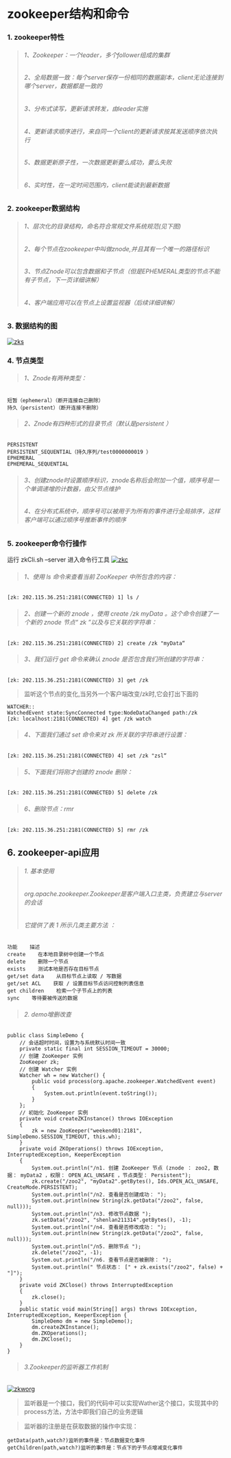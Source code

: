 # zookeeper结构和命令

### 1. zookeeper特性

> ###### 1、Zookeeper：一个leader，多个follower组成的集群
>
> ###### 2、全局数据一致：每个server保存一份相同的数据副本，client无论连接到哪个server，数据都是一致的
>
> ###### 3、分布式读写，更新请求转发，由leader实施
>
> ###### 4、更新请求顺序进行，来自同一个client的更新请求按其发送顺序依次执行
>
> ###### 5、数据更新原子性，一次数据更新要么成功，要么失败
>
> ###### 6、实时性，在一定时间范围内，client能读到最新数据

### 2. zookeeper数据结构

> ###### 1、层次化的目录结构，命名符合常规文件系统规范(见下图)
>
> ###### 2、每个节点在zookeeper中叫做znode,并且其有一个唯一的路径标识
>
> ###### 3、节点Znode可以包含数据和子节点（但是EPHEMERAL类型的节点不能有子节点，下一页详细讲解）
>
> ###### 4、客户端应用可以在节点上设置监视器（后续详细讲解）

### 3. 数据结构的图

[![zks](assets/zks.png)](https://github.com/jiachao23/StudyNote/blob/master/src/img/zks.png)

### 4. 节点类型

> ###### 1、Znode有两种类型：

```
短暂（ephemeral）（断开连接自己删除）
持久（persistent）（断开连接不删除）
```

> ###### 2、Znode有四种形式的目录节点（默认是persistent ）

```
PERSISTENT
PERSISTENT_SEQUENTIAL（持久序列/test0000000019 ）
EPHEMERAL
EPHEMERAL_SEQUENTIAL
```

> ###### 3、创建znode时设置顺序标识，znode名称后会附加一个值，顺序号是一个单调递增的计数器，由父节点维护
>
> ###### 4、在分布式系统中，顺序号可以被用于为所有的事件进行全局排序，这样客户端可以通过顺序号推断事件的顺序

### 5. zookeeper命令行操作

运行 zkCli.sh –server 进入命令行工具 [![zkc](assets/zkc.png)](https://github.com/jiachao23/StudyNote/blob/master/src/img/zkc.png)

> ###### 1、使用 ls 命令来查看当前 ZooKeeper 中所包含的内容：

```
[zk: 202.115.36.251:2181(CONNECTED) 1] ls /
```

> ###### 2、创建一个新的 znode ，使用 create /zk myData 。这个命令创建了一个新的 znode 节点“ zk ”以及与它关联的字符串：

```
[zk: 202.115.36.251:2181(CONNECTED) 2] create /zk "myData“
```

> ###### 3、我们运行 get 命令来确认 znode 是否包含我们所创建的字符串：

```
[zk: 202.115.36.251:2181(CONNECTED) 3] get /zk
```

> 监听这个节点的变化,当另外一个客户端改变/zk时,它会打出下面的

```
WATCHER::
WatchedEvent state:SyncConnected type:NodeDataChanged path:/zk
[zk: localhost:2181(CONNECTED) 4] get /zk watch
```

> ###### 4、下面我们通过 set 命令来对 zk 所关联的字符串进行设置：

```
[zk: 202.115.36.251:2181(CONNECTED) 4] set /zk "zsl“
```

> ###### 5、下面我们将刚才创建的 znode 删除：

```
[zk: 202.115.36.251:2181(CONNECTED) 5] delete /zk
```

> ###### 6、删除节点：rmr

```
[zk: 202.115.36.251:2181(CONNECTED) 5] rmr /zk
```

## 6. zookeeper-api应用

> ###### 1. 基本使用
>
> ###### org.apache.zookeeper.Zookeeper是客户端入口主类，负责建立与server的会话
>
> ###### 它提供了表 1 所示几类主要方法 ：

```
功能    描述
create    在本地目录树中创建一个节点
delete    删除一个节点
exists    测试本地是否存在目标节点
get/set data    从目标节点上读取 / 写数据
get/set ACL    获取 / 设置目标节点访问控制列表信息
get children    检索一个子节点上的列表
sync    等待要被传送的数据
```

> ###### 2. demo增删改查

```
public class SimpleDemo {
    // 会话超时时间，设置为与系统默认时间一致
    private static final int SESSION_TIMEOUT = 30000;
    // 创建 ZooKeeper 实例
    ZooKeeper zk;
    // 创建 Watcher 实例
    Watcher wh = new Watcher() {
        public void process(org.apache.zookeeper.WatchedEvent event)
        {
            System.out.println(event.toString());
        }
    };
    // 初始化 ZooKeeper 实例
    private void createZKInstance() throws IOException
    {
        zk = new ZooKeeper("weekend01:2181", SimpleDemo.SESSION_TIMEOUT, this.wh);
    }
    private void ZKOperations() throws IOException, InterruptedException, KeeperException
    {
        System.out.println("/n1. 创建 ZooKeeper 节点 (znode ： zoo2, 数据： myData2 ，权限： OPEN_ACL_UNSAFE ，节点类型： Persistent");
        zk.create("/zoo2", "myData2".getBytes(), Ids.OPEN_ACL_UNSAFE, CreateMode.PERSISTENT);
        System.out.println("/n2. 查看是否创建成功： ");
        System.out.println(new String(zk.getData("/zoo2", false, null)));
        System.out.println("/n3. 修改节点数据 ");
        zk.setData("/zoo2", "shenlan211314".getBytes(), -1);
        System.out.println("/n4. 查看是否修改成功： ");
        System.out.println(new String(zk.getData("/zoo2", false, null)));
        System.out.println("/n5. 删除节点 ");
        zk.delete("/zoo2", -1);
        System.out.println("/n6. 查看节点是否被删除： ");
        System.out.println(" 节点状态： [" + zk.exists("/zoo2", false) + "]");
    }
    private void ZKClose() throws InterruptedException
    {
        zk.close();
    }
    public static void main(String[] args) throws IOException, InterruptedException, KeeperException {
        SimpleDemo dm = new SimpleDemo();
        dm.createZKInstance();
        dm.ZKOperations();
        dm.ZKClose();
    }
}
```

> ###### 3.Zookeeper的监听器工作机制

[![zkworg](assets/zkworg.png)](https://github.com/jiachao23/StudyNote/blob/master/src/img/zkworg.png)

> 监听器是一个接口，我们的代码中可以实现Wather这个接口，实现其中的process方法，方法中即我们自己的业务逻辑

> 监听器的注册是在获取数据的操作中实现：

```
getData(path,watch?)监听的事件是：节点数据变化事件
getChildren(path,watch?)监听的事件是：节点下的子节点增减变化事件
```
